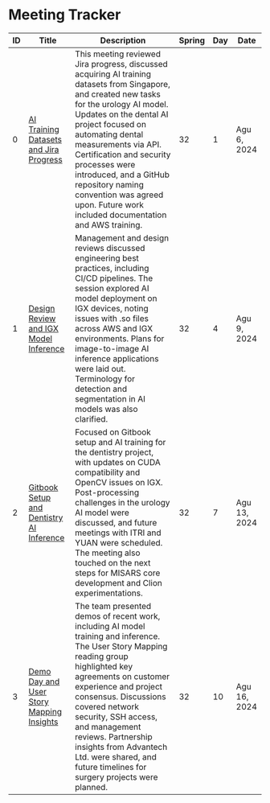 # Meeting Tracker
|ID|Title|Description|Spring|Day|Date|
|-|-|-|-|-|-|
|0|[AI Training Datasets and Jira Progress][0]|This meeting reviewed Jira progress, discussed acquiring AI training datasets from Singapore, and created new tasks for the urology AI model. Updates on the dental AI project focused on automating dental measurements via API. Certification and security processes were introduced, and a GitHub repository naming convention was agreed upon. Future work included documentation and AWS training.|32|1|Agu 6, 2024|
|1|[Design Review and IGX Model Inference][1]|Management and design reviews discussed engineering best practices, including CI/CD pipelines. The session explored AI model deployment on IGX devices, noting issues with .so files across AWS and IGX environments. Plans for image-to-image AI inference applications were laid out. Terminology for detection and segmentation in AI models was also clarified.|32|4|Agu 9, 2024|
|2|[Gitbook Setup and Dentistry AI Inference][2]|Focused on Gitbook setup and AI training for the dentistry project, with updates on CUDA compatibility and OpenCV issues on IGX. Post-processing challenges in the urology AI model were discussed, and future meetings with ITRI and YUAN were scheduled. The meeting also touched on the next steps for MISARS core development and Clion experimentations.|32|7|Agu 13, 2024|
|3|[Demo Day and User Story Mapping Insights][3]|The team presented demos of recent work, including AI model training and inference. The User Story Mapping reading group highlighted key agreements on customer experience and project consensus. Discussions covered network security, SSH access, and management reviews. Partnership insights from Advantech Ltd. were shared, and future timelines for surgery projects were planned.|32|10|Agu 16, 2024|

[0]: ./meeting-00000.md
[1]: ./meeting-00001.md
[2]: ./meeting-00002.md
[3]: ./meeting-00003.md
